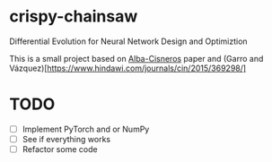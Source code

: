 # crispy-chainsaw
Differential Evolution for Neural Network Design and Optimiztion

This is a small project based on [Alba-Cisneros](https://link.springer.com/chapter/10.1007/978-3-030-35445-9_31) 
paper and (Garro and Vázquez)[https://www.hindawi.com/journals/cin/2015/369298/]

# TODO
- [ ] Implement PyTorch and or NumPy
- [ ] See if everything works
- [ ] Refactor some code
